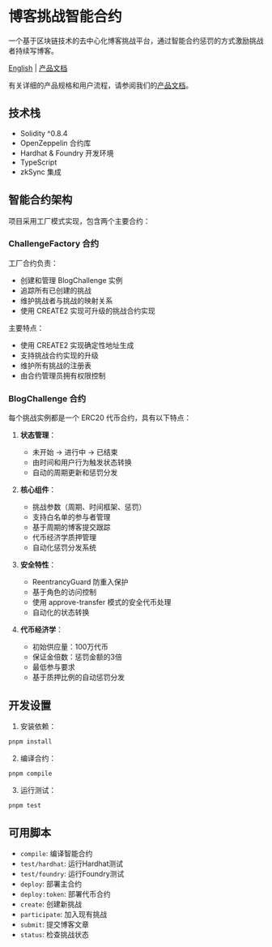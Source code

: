 # 博客挑战智能合约

一个基于区块链技术的去中心化博客挑战平台，通过智能合约惩罚的方式激励挑战者持续写博客。

[English](./README.md) | [产品文档](https://exermon-blog.notion.site/BlogChallenge-1d148ee5ba8d803da18cee4f22d63eec)

有关详细的产品规格和用户流程，请参阅我们的[产品文档](https://exermon-blog.notion.site/BlogChallenge-1d148ee5ba8d803da18cee4f22d63eec)。

## 技术栈

- Solidity ^0.8.4
- OpenZeppelin 合约库
- Hardhat & Foundry 开发环境
- TypeScript
- zkSync 集成

## 智能合约架构

项目采用工厂模式实现，包含两个主要合约：

### ChallengeFactory 合约

工厂合约负责：
- 创建和管理 BlogChallenge 实例
- 追踪所有已创建的挑战
- 维护挑战者与挑战的映射关系
- 使用 CREATE2 实现可升级的挑战合约实现

主要特点：
- 使用 CREATE2 实现确定性地址生成
- 支持挑战合约实现的升级
- 维护所有挑战的注册表
- 由合约管理员拥有权限控制

### BlogChallenge 合约

每个挑战实例都是一个 ERC20 代币合约，具有以下特点：

1. **状态管理**：
   - 未开始 → 进行中 → 已结束
   - 由时间和用户行为触发状态转换
   - 自动的周期更新和惩罚分发

2. **核心组件**：
   - 挑战参数（周期、时间框架、惩罚）
   - 支持白名单的参与者管理
   - 基于周期的博客提交跟踪
   - 代币经济学质押管理
   - 自动化惩罚分发系统

3. **安全特性**：
   - ReentrancyGuard 防重入保护
   - 基于角色的访问控制
   - 使用 approve-transfer 模式的安全代币处理
   - 自动化的状态转换

4. **代币经济学**：
   - 初始供应量：100万代币
   - 保证金倍数：惩罚金额的3倍
   - 最低参与要求
   - 基于质押比例的自动惩罚分发

## 开发设置

1. 安装依赖：
```bash
pnpm install
```

2. 编译合约：
```bash
pnpm compile
```

3. 运行测试：
```bash
pnpm test
```

## 可用脚本

- `compile`: 编译智能合约
- `test/hardhat`: 运行Hardhat测试
- `test/foundry`: 运行Foundry测试
- `deploy`: 部署主合约
- `deploy:token`: 部署代币合约
- `create`: 创建新挑战
- `participate`: 加入现有挑战
- `submit`: 提交博客文章
- `status`: 检查挑战状态
